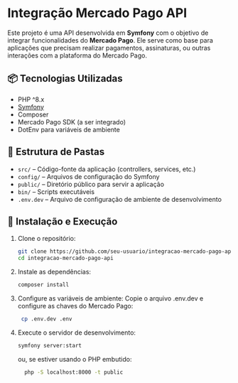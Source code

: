 # Integração Mercado Pago API

Este projeto é uma API desenvolvida em **Symfony** com o objetivo de integrar funcionalidades do **Mercado Pago**. Ele serve como base para aplicações que precisam realizar pagamentos, assinaturas, ou outras interações com a plataforma do Mercado Pago.

## 📦 Tecnologias Utilizadas

- PHP ^8.x
- [Symfony](https://symfony.com/)
- Composer
- Mercado Pago SDK (a ser integrado)
- DotEnv para variáveis de ambiente

## 📁 Estrutura de Pastas

- `src/` – Código-fonte da aplicação (controllers, services, etc.)
- `config/` – Arquivos de configuração do Symfony
- `public/` – Diretório público para servir a aplicação
- `bin/` – Scripts executáveis
- `.env.dev` – Arquivo de configuração de ambiente de desenvolvimento

## 🚀 Instalação e Execução

1. Clone o repositório:
   ```bash
   git clone https://github.com/seu-usuario/integracao-mercado-pago-api.git
   cd integracao-mercado-pago-api
   ```
2. Instale as dependências:

   ```bash
   composer install
   ```

3. Configure as variáveis de ambiente:
   Copie o arquivo .env.dev e configure as chaves do Mercado Pago:

   ```bash
    cp .env.dev .env
   ```

4. Execute o servidor de desenvolvimento:
   ```bash
   symfony server:start
   ```
   ou, se estiver usando o PHP embutido:
   ```bash
     php -S localhost:8000 -t public
   ```
